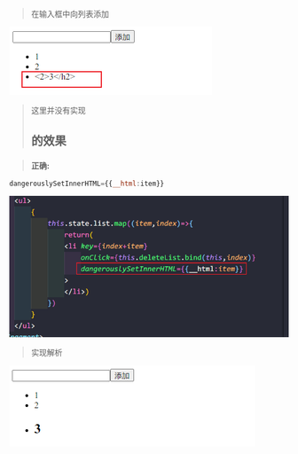 > 在输入框中向列表添加

![image-20211111124805697](html解析.assets/image-20211111124805697.png)

> 这里并没有实现<h2>的效果

> **正确:**

```jsx
dangerouslySetInnerHTML={{__html:item}}
```

![image-20211111124949661](html解析.assets/image-20211111124949661.png)

> 实现解析

![image-20211111125032773](html解析.assets/image-20211111125032773.png)

